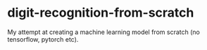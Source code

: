 # digit-recognition-from-scratch
My attempt at creating a machine learning model from scratch (no tensorflow, pytorch etc).
